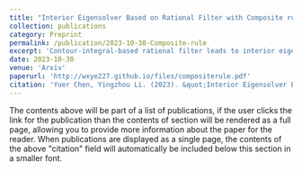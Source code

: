 ```yaml
---
title: "Interior Eigensolver Based on Rational Filter with Composite rule"
collection: publications
category: Preprint
permalink: /publication/2023-10-30-Composite-rule
excerpt: 'Contour-integral-based rational filter leads to interior eigensolvers for non-Hermitian generalized eigenvalue problems. Based on Zolotarev's third problem, this paper proves the asymptotic optimality of the trapezoidal quadrature of the contour integral in terms of the rational function separation. A composite rule of the trapezoidal quadrature is derived, and two interior eigensolvers are proposed based on it. Both eigensolvers adopt direct factorization and multi-shift generalized minimal residual method for the inner and outer rational functions, respectively. The first eigensolver fixes the order of the outer rational function and applies the subspace iterations to achieve convergence, whereas the second eigensolver doubles the order of the outer rational function every iteration to achieve convergence without subspace iteration. The efficiency and stability of proposed eigensolvers are demonstrated on synthetic and practical sparse matrix pencils.'
date: 2023-10-30
venue: 'Arxiv'
paperurl: 'http://wxye227.github.io/files/compositerule.pdf'
citation: 'Yuer Chen, Yingzhou Li. (2023). &quot;Interior Eigensolver Based on Rational Filter with Composite rule.&quot; <i>Arxiv https://arxiv.org/abs/2310.18043</i>.'
---
```


The contents above will be part of a list of publications, if the user clicks the link for the publication than the contents of section will be rendered as a full page, allowing you to provide more information about the paper for the reader. When publications are displayed as a single page, the contents of the above "citation" field will automatically be included below this section in a smaller font.